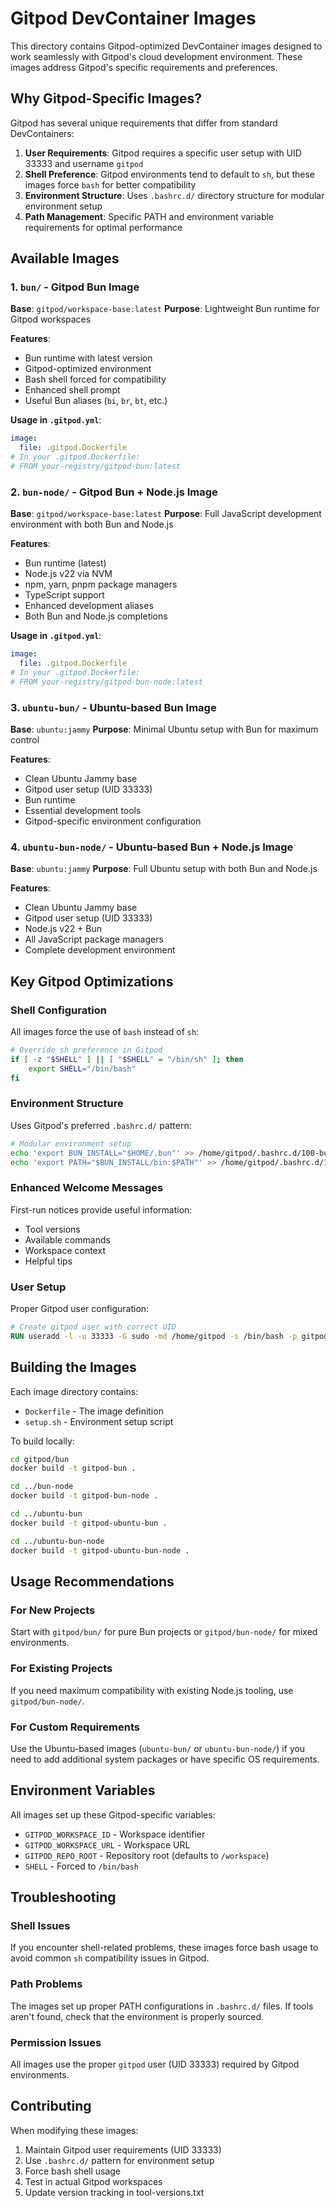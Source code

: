 # Gitpod DevContainer Images

This directory contains Gitpod-optimized DevContainer images designed to work seamlessly with
Gitpod's cloud development environment. These images address Gitpod's specific requirements and
preferences.

## Why Gitpod-Specific Images?

Gitpod has several unique requirements that differ from standard DevContainers:

1. **User Requirements**: Gitpod requires a specific user setup with UID 33333 and username `gitpod`
2. **Shell Preference**: Gitpod environments tend to default to `sh`, but these images force `bash`
   for better compatibility
3. **Environment Structure**: Uses `.bashrc.d/` directory structure for modular environment setup
4. **Path Management**: Specific PATH and environment variable requirements for optimal performance

## Available Images

### 1. `bun/` - Gitpod Bun Image

**Base**: `gitpod/workspace-base:latest` **Purpose**: Lightweight Bun runtime for Gitpod workspaces

**Features**:

- Bun runtime with latest version
- Gitpod-optimized environment
- Bash shell forced for compatibility
- Enhanced shell prompt
- Useful Bun aliases (`bi`, `br`, `bt`, etc.)

**Usage in `.gitpod.yml`**:

```yaml
image:
  file: .gitpod.Dockerfile
# In your .gitpod.Dockerfile:
# FROM your-registry/gitpod-bun:latest
```

### 2. `bun-node/` - Gitpod Bun + Node.js Image

**Base**: `gitpod/workspace-base:latest` **Purpose**: Full JavaScript development environment with
both Bun and Node.js

**Features**:

- Bun runtime (latest)
- Node.js v22 via NVM
- npm, yarn, pnpm package managers
- TypeScript support
- Enhanced development aliases
- Both Bun and Node.js completions

**Usage in `.gitpod.yml`**:

```yaml
image:
  file: .gitpod.Dockerfile
# In your .gitpod.Dockerfile:
# FROM your-registry/gitpod-bun-node:latest
```

### 3. `ubuntu-bun/` - Ubuntu-based Bun Image

**Base**: `ubuntu:jammy` **Purpose**: Minimal Ubuntu setup with Bun for maximum control

**Features**:

- Clean Ubuntu Jammy base
- Gitpod user setup (UID 33333)
- Bun runtime
- Essential development tools
- Gitpod-specific environment configuration

### 4. `ubuntu-bun-node/` - Ubuntu-based Bun + Node.js Image

**Base**: `ubuntu:jammy` **Purpose**: Full Ubuntu setup with both Bun and Node.js

**Features**:

- Clean Ubuntu Jammy base
- Gitpod user setup (UID 33333)
- Node.js v22 + Bun
- All JavaScript package managers
- Complete development environment

## Key Gitpod Optimizations

### Shell Configuration

All images force the use of `bash` instead of `sh`:

```bash
# Override sh preference in Gitpod
if [ -z "$SHELL" ] || [ "$SHELL" = "/bin/sh" ]; then
    export SHELL="/bin/bash"
fi
```

### Environment Structure

Uses Gitpod's preferred `.bashrc.d/` pattern:

```bash
# Modular environment setup
echo 'export BUN_INSTALL="$HOME/.bun"' >> /home/gitpod/.bashrc.d/100-bun
echo 'export PATH="$BUN_INSTALL/bin:$PATH"' >> /home/gitpod/.bashrc.d/100-bun
```

### Enhanced Welcome Messages

First-run notices provide useful information:

- Tool versions
- Available commands
- Workspace context
- Helpful tips

### User Setup

Proper Gitpod user configuration:

```dockerfile
# Create gitpod user with correct UID
RUN useradd -l -u 33333 -G sudo -md /home/gitpod -s /bin/bash -p gitpod gitpod
```

## Building the Images

Each image directory contains:

- `Dockerfile` - The image definition
- `setup.sh` - Environment setup script

To build locally:

```bash
cd gitpod/bun
docker build -t gitpod-bun .

cd ../bun-node
docker build -t gitpod-bun-node .

cd ../ubuntu-bun
docker build -t gitpod-ubuntu-bun .

cd ../ubuntu-bun-node
docker build -t gitpod-ubuntu-bun-node .
```

## Usage Recommendations

### For New Projects

Start with `gitpod/bun/` for pure Bun projects or `gitpod/bun-node/` for mixed environments.

### For Existing Projects

If you need maximum compatibility with existing Node.js tooling, use `gitpod/bun-node/`.

### For Custom Requirements

Use the Ubuntu-based images (`ubuntu-bun/` or `ubuntu-bun-node/`) if you need to add additional
system packages or have specific OS requirements.

## Environment Variables

All images set up these Gitpod-specific variables:

- `GITPOD_WORKSPACE_ID` - Workspace identifier
- `GITPOD_WORKSPACE_URL` - Workspace URL
- `GITPOD_REPO_ROOT` - Repository root (defaults to `/workspace`)
- `SHELL` - Forced to `/bin/bash`

## Troubleshooting

### Shell Issues

If you encounter shell-related problems, these images force bash usage to avoid common `sh`
compatibility issues in Gitpod.

### Path Problems

The images set up proper PATH configurations in `.bashrc.d/` files. If tools aren't found, check
that the environment is properly sourced.

### Permission Issues

All images use the proper `gitpod` user (UID 33333) required by Gitpod environments.

## Contributing

When modifying these images:

1. Maintain Gitpod user requirements (UID 33333)
2. Use `.bashrc.d/` pattern for environment setup
3. Force bash shell usage
4. Test in actual Gitpod workspaces
5. Update version tracking in tool-versions.txt
